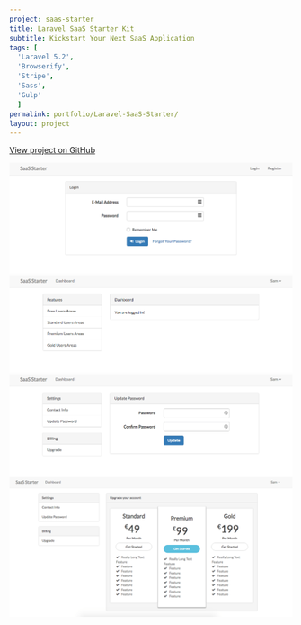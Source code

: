 ```yaml
---
project: saas-starter
title: Laravel SaaS Starter Kit
subtitle: Kickstart Your Next SaaS Application
tags: [
  'Laravel 5.2',
  'Browserify',
  'Stripe',
  'Sass',
  'Gulp'
  ]
permalink: portfolio/Laravel-SaaS-Starter/
layout: project
---
```

<a href="https://github.com/samfurlong/Laravel-SaaS-Starter" target="_blank">View project on GitHub</a>
<div class="image-group">
  <img src="/assets/images/portfolio/saas/screen1.png" class="img-col-1"/>
  <img src="/assets/images/portfolio/saas/screen2.png" class="img-col-1"/>
  <img src="/assets/images/portfolio/saas/screen3.png" class="img-col-1"/>
  <img src="/assets/images/portfolio/saas/screen4.png" class="img-col-1"/>
</div>
